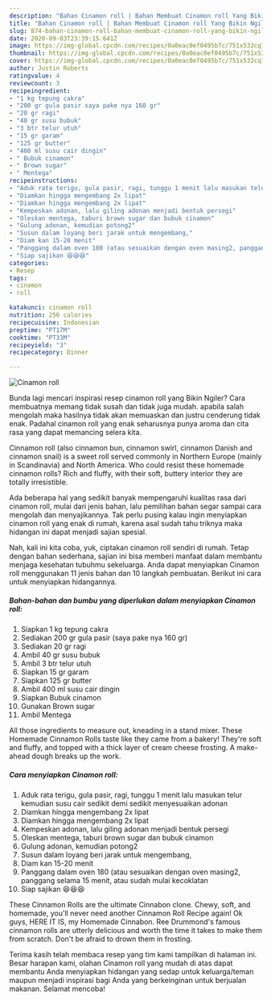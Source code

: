 ```yaml
---
description: "Bahan Cinamon roll | Bahan Membuat Cinamon roll Yang Bikin Ngiler"
title: "Bahan Cinamon roll | Bahan Membuat Cinamon roll Yang Bikin Ngiler"
slug: 874-bahan-cinamon-roll-bahan-membuat-cinamon-roll-yang-bikin-ngiler
date: 2020-09-03T23:39:15.641Z
image: https://img-global.cpcdn.com/recipes/0a0eac0ef0495b7c/751x532cq70/cinamon-roll-foto-resep-utama.jpg
thumbnail: https://img-global.cpcdn.com/recipes/0a0eac0ef0495b7c/751x532cq70/cinamon-roll-foto-resep-utama.jpg
cover: https://img-global.cpcdn.com/recipes/0a0eac0ef0495b7c/751x532cq70/cinamon-roll-foto-resep-utama.jpg
author: Justin Roberts
ratingvalue: 4
reviewcount: 3
recipeingredient:
- "1 kg tepung cakra"
- "200 gr gula pasir saya pake nya 160 gr"
- "20 gr ragi"
- "40 gr susu bubuk"
- "3 btr telur utuh"
- "15 gr garam"
- "125 gr butter"
- "400 ml susu cair dingin"
- " Bubuk cinamon"
- " Brown sugar"
- " Mentega"
recipeinstructions:
- "Aduk rata terigu, gula pasir, ragi, tunggu 1 menit lalu masukan telur kemudian susu cair sedikit demi sedikit menyesuaikan adonan"
- "Diamkan hingga mengembang 2x lipat"
- "Diamkan hingga mengembang 2x lipat"
- "Kempeskan adonan, lalu giling adonan menjadi bentuk persegi"
- "Oleskan mentega, taburi brown sugar dan bubuk cinamon"
- "Gulung adonan, kemudian potong2"
- "Susun dalam loyang beri jarak untuk mengembang,"
- "Diam kan 15-20 menit"
- "Panggang dalam oven 180 (atau sesuaikan dengan oven masing2, panggang selama 15 menit, atau sudah mulai kecoklatan"
- "Siap sajikan 😆😆😆"
categories:
- Resep
tags:
- cinamon
- roll

katakunci: cinamon roll 
nutrition: 256 calories
recipecuisine: Indonesian
preptime: "PT17M"
cooktime: "PT33M"
recipeyield: "3"
recipecategory: Dinner

---
```



![Cinamon roll](https://img-global.cpcdn.com/recipes/0a0eac0ef0495b7c/751x532cq70/cinamon-roll-foto-resep-utama.jpg)

Bunda lagi mencari inspirasi resep cinamon roll yang Bikin Ngiler? Cara membuatnya memang tidak susah dan tidak juga mudah. apabila salah mengolah maka hasilnya tidak akan memuaskan dan justru cenderung tidak enak. Padahal cinamon roll yang enak seharusnya punya aroma dan cita rasa yang dapat memancing selera kita.

Cinnamon roll (also cinnamon bun, cinnamon swirl, cinnamon Danish and cinnamon snail) is a sweet roll served commonly in Northern Europe (mainly in Scandinavia) and North America. Who could resist these homemade cinnamon rolls? Rich and fluffy, with their soft, buttery interior they are totally irresistible.

Ada beberapa hal yang sedikit banyak mempengaruhi kualitas rasa dari cinamon roll, mulai dari jenis bahan, lalu pemilihan bahan segar sampai cara mengolah dan menyajikannya. Tak perlu pusing kalau ingin menyiapkan cinamon roll yang enak di rumah, karena asal sudah tahu triknya maka hidangan ini dapat menjadi sajian spesial.


Nah, kali ini kita coba, yuk, ciptakan cinamon roll sendiri di rumah. Tetap dengan bahan sederhana, sajian ini bisa memberi manfaat dalam membantu menjaga kesehatan tubuhmu sekeluarga. Anda dapat menyiapkan Cinamon roll menggunakan 11 jenis bahan dan 10 langkah pembuatan. Berikut ini cara untuk menyiapkan hidangannya.

<!--inarticleads1-->

##### Bahan-bahan dan bumbu yang diperlukan dalam menyiapkan Cinamon roll:

1. Siapkan 1 kg tepung cakra
1. Sediakan 200 gr gula pasir (saya pake nya 160 gr)
1. Sediakan 20 gr ragi
1. Ambil 40 gr susu bubuk
1. Ambil 3 btr telur utuh
1. Siapkan 15 gr garam
1. Siapkan 125 gr butter
1. Ambil 400 ml susu cair dingin
1. Siapkan  Bubuk cinamon
1. Gunakan  Brown sugar
1. Ambil  Mentega


All those ingredients to measure out, kneading in a stand mixer. These Homemade Cinnamon Rolls taste like they came from a bakery! They&#39;re soft and fluffy, and topped with a thick layer of cream cheese frosting. A make-ahead dough breaks up the work. 

<!--inarticleads2-->

##### Cara menyiapkan Cinamon roll:

1. Aduk rata terigu, gula pasir, ragi, tunggu 1 menit lalu masukan telur kemudian susu cair sedikit demi sedikit menyesuaikan adonan
1. Diamkan hingga mengembang 2x lipat
1. Diamkan hingga mengembang 2x lipat
1. Kempeskan adonan, lalu giling adonan menjadi bentuk persegi
1. Oleskan mentega, taburi brown sugar dan bubuk cinamon
1. Gulung adonan, kemudian potong2
1. Susun dalam loyang beri jarak untuk mengembang,
1. Diam kan 15-20 menit
1. Panggang dalam oven 180 (atau sesuaikan dengan oven masing2, panggang selama 15 menit, atau sudah mulai kecoklatan
1. Siap sajikan 😆😆😆


These Cinnamon Rolls are the ultimate Cinnabon clone. Chewy, soft, and homemade, you&#39;ll never need another Cinnamon Roll Recipe again! Ok guys, HERE IT IS, my Homemade Cinnabon. Ree Drummond&#39;s famous cinnamon rolls are utterly delicious and worth the time it takes to make them from scratch. Don&#39;t be afraid to drown them in frosting. 

Terima kasih telah membaca resep yang tim kami tampilkan di halaman ini. Besar harapan kami, olahan Cinamon roll yang mudah di atas dapat membantu Anda menyiapkan hidangan yang sedap untuk keluarga/teman maupun menjadi inspirasi bagi Anda yang berkeinginan untuk berjualan makanan. Selamat mencoba!
